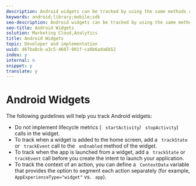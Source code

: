 ```yaml
---
description: Android widgets can be tracked by using the same methods as your app. Widgets share the application context with your app, so hit order and visitor identification is preserved.
keywords: android;library;mobile;sdk
seo-description: Android widgets can be tracked by using the same methods as your app. Widgets share the application context with your app, so hit order and visitor identification is preserved.
seo-title: Android Widgets
solution: Marketing Cloud,Analytics
title: Android Widgets
topic: Developer and implementation
uuid: d67ba8cb-a3c5-4607-901f-ca9b6ada6b52
index: y
internal: n
snippet: y
translate: y
---
```


# Android Widgets

The following guidelines will help you track Android widgets: 

* Do not implement lifecycle metrics ( ` startActivity`/ ` stopActivity`) calls in the widget.
* To track when a widget is added to the home screen, add a ` trackState` or ` trackEvent` call to the ` onEnabled` method of the widget.
* To track when the app is launched from a widget, add a ` trackState` or ` trackEvent` call before you create the intent to launch your application.
* To track the context of an action, you can define a ` ContextData` variable that provides the option to segment each action separately (for example, ` AppExperienceType="widget"` vs. ` app`).

